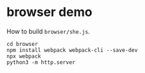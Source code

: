 # browser demo

How to build `browser/she.js`.
```
cd browser
npm install webpack webpack-cli --save-dev
npx webpack
python3 -m http.server
```

